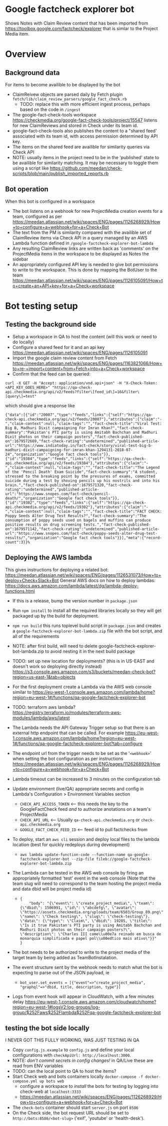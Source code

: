 # Google factcheck explorer bot

Shows Notes with Claim Review content that has been imported from https://toolbox.google.com/factcheck/explorer that is simlar to the Project Media item.

# Overview

## Background data
For items to become availible to be displayed by the bot
* ClaimReivew objects are parsed daily by Fetch plugin `fetch/lib/claim_review_parsers/google_fact_check.rb`
    - TODO: replace this with more efficient ingest process, perhaps based on the code in `/ingest`
* The google-fact-check-tools workspace https://checkmedia.org/google-fact-check-tools/project/15547 listens for 
new ClaimReviews and stored in Check under its team id.  
* google-fact-check-tools also publishes the content to a "shared feed' associated with its team id, with access permission determined by API key. 
* The items on the shared feed are availible for similarity queries via Check API
* NOTE: usually items in the project need to be in the 'published' state to be availible for similarity matching. It may be necessary to toggle them using a script like https://github.com/meedan/check-scripts/blob/main/publish_imported_reports.rb

## Bot operation
When this bot is configured in a workspace
* The bot listens on a webhook for new ProjectMedia creation events for a team, configured as per https://meedan.atlassian.net/wiki/spaces/ENG/pages/1126268929/How+to+configure+a+webhook+for+a+Check+Bot
* The text from the PM is similarity compared with the availible set of ClaimReview items via Check API in a query 
managed by an AWS Lambda function defined in `/google-factcheck-explorer-bot-lambda`
* Any resulting ClaimReview links are written back as 'comments' on the ProjectMedia items in the workspace to be displayed as Notes the sidebar
* An appropriately configured API key is needed to give bot permissions to write to the workspace. This is done by mapping the BotUser to the team https://meedan.atlassian.net/wiki/spaces/ENG/pages/1126105091/How+to+create+an+API+key+for+a+Check+workspace

# Bot testing setup
## Testing the background side
* Setup a workspace in QA to host the content (will this work or need to do locally)
* Configure a shared feed for it and an api key https://meedan.atlassian.net/wiki/spaces/ENG/pages/1126105091
* Import the google claim review content from Fetch https://meedan.atlassian.net/wiki/spaces/ENG/pages/1163821066/How+to+re-+import+content+from+Fetch+into+a+Check+workspace
* Confirm that the feed can be queried:
```
curl -X GET -H "Accept: application/vnd.api+json" -H "X-Check-Token: <API_KEY_GOES_HERE>" "https://qa-check-api.checkmedia.org/api/v2/feeds?filter\[feed_id\]=16&filter\[query\]=test"
```
which should give a response like
```
{"data":[{"id":"20007","type":"feeds","links":{"self":"https://qa-check-api.checkmedia.org/api/v2/feeds/20007"},"attributes":{"claim":"-","claim-context":null,"claim-tags":"","fact-check-title":"Viral Test: Big B, Madhuri Dixit campaigning For Imran Khan?","fact-check-summary":"Pakistan's PTI party is using Amitabh Bachchan and Madhuri Dixit photos on their campaign posters","fact-check-published-on":1679572669,"fact-check-rating":"undetermined","published-article-url":"https://www.indiatoday.in/fact-check/story/viral-test-big-b-madhuri-dixit-campaigning-for-imran-khan-1294131-2018-07-24","organization":"Google fact check tools"}},{"id":"19384","type":"feeds","links":{"self":"https://qa-check-api.checkmedia.org/api/v2/feeds/19384"},"attributes":{"claim":"-","claim-context":null,"claim-tags":"","fact-check-title":"The Legend of the 'Pencil Death' Exam Suicide","fact-check-summary":"A student, stressed to the breaking point by the pressures of exams, committed suicide during a test by shoving pencils up his nostrils and into his brain.","fact-check-published-on":1679571320,"fact-check-rating":"undetermined","published-article-url":"https://www.snopes.com/fact-check/pencil-death/","organization":"Google fact check tools"}},{"id":"19302","type":"feeds","links":{"self":"https://qa-check-api.checkmedia.org/api/v2/feeds/19302"},"attributes":{"claim":"-","claim-context":null,"claim-tags":"","fact-check-title":"FACT CHECK: Poppy Seeds Alter Drug Test Results?","fact-check-summary":"The consumption of poppy seeds used on bagels and muffins can produce positive results on drug screening tests.","fact-check-published-on":1679571142,"fact-check-rating":"undetermined","published-article-url":"https://www.snopes.com/fact-check/poppy-seeds-alter-drug-test-results/","organization":"Google fact check tools"}}],"meta":{"record-count":3}}%       
```

## Deploying the AWS lambda
This gives instructions for deploying a related bot: https://meedan.atlassian.net/wiki/spaces/ENG/pages/1126531073/How+to+deploy+Check+Slack+Bot
General AWS docs on how to deploy lambdas: https://docs.aws.amazon.com/lambda/latest/dg/lambda-deploy-functions.html
* If this is a release, bump the version number in `package.json`
*  Run `npm install` to install all the required libraries locally so they will get packaged up by the build for deployment.
* `npm run build` this runs toplevel build script in `package.json` and creates a `google-factcheck-explorer-bot-lambda.zip` file with the bot script, and all of the requirements
* NOTE: after first build, will need to delete google-factcheck-explorer-bot-lambda.zip to avoid nesting it in the next build package
* TODO: set up new location for deployments? (this is in US-EAST and doesn't work so deploying directly instead)  https://s3.console.aws.amazon.com/s3/buckets/meedan-check-bot?region=us-east-1&tab=objects  
* For the first deployment create a Lambda via the AWS web console similar to https://eu-west-1.console.aws.amazon.com/lambda/home?region=eu-west-1#/functions/qa-google-factcheck-explorer-bot
* TODO: terraform aws lambda? https://registry.terraform.io/modules/terraform-aws-modules/lambda/aws/latest
* The Lambda needs the API Gateway Trigger setup so that there is an external http endpoint that can be called. For example https://eu-west-1.console.aws.amazon.com/lambda/home?region=eu-west-1#/functions/qa-google-factcheck-explorer-bot?tab=configure
* The endpoint url from the trigger needs to be set as the '`<webhook>`' when setting the bot configuration as per instructions https://meedan.atlassian.net/wiki/spaces/ENG/pages/1126268929/How+to+configure+a+webhook+for+a+Check+Bot
* Lambda timeout can be increased to 3 minutes on the configuration tab
* Update environment (live/QA) appropriate secrets and config in Lambda's Configuration > Environment Variables section
   * `CHECK_API_ACCESS_TOKEN`  <-- this needs the key to the GoogleFactCheck feed *and* to authorize anotations on a team's ProjectMedia
   * `CHECK_API_URL` <-- Usually `qa-check-api.checkmedia.org` or `check-api.checkmedia.org`
   * `GOOGLE_FACT_CHECK_FEED_ID`  <-- feed id to pull factchecks from
* To deploy, start an `aws cli` session and deploy local files to the lambda location (best for quickly redeploys during development)
  * `aws lambda update-function-code --function-name qa-google-factcheck-explorer-bot --zip-file fileb://google-factcheck-explorer-bot-lambda.zip`
* The Lambda can be tested in the AWS web console by firing an appropriately formatted  'test' event in the web console (Note that the team slug will need to correspond to the team hosting the project media and data dbid will be project media id)
  * ```
    {
        "body": "{\"event\": \"create_project_media\", \"team\": {\"dbid\": 1506991, \"id\": \"abcdefg\", \"avatar\": \"https://assets.checkmedia.org/uploads/team/6503/Group_89.png\", \"name\": \"Check testing\", \"slug\": \"check-testing\"}, \"data\": {\"type\": \"Claim\", \"dbid\": 19205, \"title\": \"Is it true Pakistan's PTI party is using Amitabh Bachchan and Madhuri Dixit photos on their campaign posters?\", \"description\": \"Charles III come\\u00e7a reinado em busca de monarquia simplificada e papel pol\\u00edtico mais ativo\"}}"
    }
    ```

* The bot needs to be authorized to write to the project media of the target team by being added as TeamBotInstalation.
* The event structure sent by the webhook needs to match what the bot is expecting to parse out of the JSON payload, ie 
  * `bot_user.set_events = [{"event"=>"create_project_media", "graphql"=>"dbid, title, description, type"}]`
* Logs from event hook will appear in CloudWatch, with a few minutes delay https://eu-west-1.console.aws.amazon.com/cloudwatch/home?region=eu-west-1#logsV2:log-groups/log-group/$252Faws$252Flambda$252Fqa-google-factcheck-explorer-bot


## testing the bot side locally
I NEVER GOT THIS FULLY WORKING, WAS JUST TESTING IN QA
* Copy `config.js.example` to `config.js` and define your local configurations with `checkApiUrl: http://localhost:3000`.
* NOTE: *don't commit secrets in config changes!* in QA/Live these are read from ENV variables
* TODO: can the local point to QA to host the items?
* Start Check web and bots containers locally `docker-compose -f docker-compose.yml up bots web`
    * configure a workspace to *install* the bots for testing by logging into check-web at `localhost:3333`
    *  https://meedan.atlassian.net/wiki/spaces/ENG/pages/1126268929/How+to+configure+a+webhook+for+a+Check+Bot 
* The `check-bots` container should start `server.js` on port `8586`
* On the Check side, the bot request URL should be set to `http://bots:8586/<bot-slug>` ('exif', 'youtube' or 'health-desk').